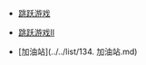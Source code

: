 - [跳跃游戏](..\..\list\55.跳跃游戏.md)
- [跳跃游戏II](..\..\list\45.跳跃游戏II.md)



- [加油站](../../list/134. 加油站.md)